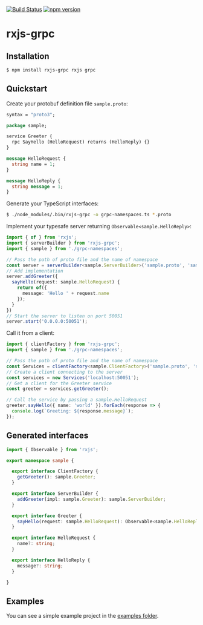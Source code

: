 [![Build Status](https://travis-ci.org/kondi/rxjs-grpc.svg?branch=master)](https://travis-ci.org/kondi/rxjs-grpc)
[![npm version](https://badge.fury.io/js/rxjs-grpc.svg)](https://badge.fury.io/js/rxjs-grpc)

# rxjs-grpc

## Installation

```sh
$ npm install rxjs-grpc rxjs grpc
```

## Quickstart

Create your protobuf definition file `sample.proto`:

```protobuf
syntax = "proto3";

package sample;

service Greeter {
  rpc SayHello (HelloRequest) returns (HelloReply) {}
}

message HelloRequest {
  string name = 1;
}

message HelloReply {
  string message = 1;
}
```

Generate your TypeScript interfaces:

```sh
$ ./node_modules/.bin/rxjs-grpc -o grpc-namespaces.ts *.proto
```

Implement your typesafe server returning `Observable<sample.HelloReply>`:

```typescript
import { of } from 'rxjs';
import { serverBuilder } from 'rxjs-grpc';
import { sample } from './grpc-namespaces';

// Pass the path of proto file and the name of namespace
const server = serverBuilder<sample.ServerBuilder>('sample.proto', 'sample')
// Add implementation
server.addGreeter({
  sayHello(request: sample.HelloRequest) {
    return of({
      message: 'Hello ' + request.name
    });
  }
})
// Start the server to listen on port 50051
server.start('0.0.0.0:50051');
```

Call it from a client:

```typescript
import { clientFactory } from 'rxjs-grpc';
import { sample } from './grpc-namespaces';

// Pass the path of proto file and the name of namespace
const Services = clientFactory<sample.ClientFactory>('sample.proto', 'sample');
// Create a client connecting to the server
const services = new Services('localhost:50051');
// Get a client for the Greeter service
const greeter = services.getGreeter();

// Call the service by passing a sample.HelloRequest
greeter.sayHello({ name: 'world' }).forEach(response => {
  console.log(`Greeting: ${response.message}`);
});
```

## Generated interfaces

```typescript
import { Observable } from 'rxjs';

export namespace sample {

  export interface ClientFactory {
    getGreeter(): sample.Greeter;
  }

  export interface ServerBuilder {
    addGreeter(impl: sample.Greeter): sample.ServerBuilder;
  }

  export interface Greeter {
    sayHello(request: sample.HelloRequest): Observable<sample.HelloReply>;
  }

  export interface HelloRequest {
    name?: string;
  }

  export interface HelloReply {
    message?: string;
  }

}
```

## Examples

You can see a simple example project in the [examples folder](examples).
